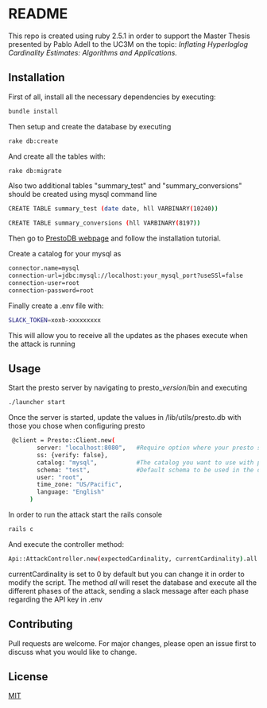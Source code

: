 # README

This repo is created using ruby 2.5.1 in order to support the Master Thesis presented by Pablo Adell to the UC3M on the topic: _Inflating Hyperloglog Cardinality Estimates: Algorithms and Applications._

## Installation

First of all, install all the necessary dependencies by executing:

```bash
bundle install
```

Then setup and create the database by executing

```bash
rake db:create
```

And create all the tables with:

```bash
rake db:migrate
```

Also two additional tables "summary_test" and "summary_conversions" should be created using mysql command line

```bash
CREATE TABLE summary_test (date date, hll VARBINARY(10240))

CREATE TABLE summary_conversions (hll VARBINARY(8197))
```

Then go to [PrestoDB webpage](https://prestodb.io/docs/current/installation.html) and follow the installation tutorial.

Create a catalog for your mysql as

```bash
connector.name=mysql
connection-url=jdbc:mysql://localhost:your_mysql_port?useSSl=false
connection-user=root
connection-password=root
```

Finally create a .env file with:

```bash
SLACK_TOKEN=xoxb-xxxxxxxxx
```

This will allow you to receive all the updates as the phases execute when the attack is running

## Usage

Start the presto server by navigating to presto\__version_/bin and executing

```bash
./launcher start
```

Once the server is started, update the values in /lib/utils/presto.db with those you chose when configuring presto

```bash
 @client = Presto::Client.new(
        server: "localhost:8080",   #Require option where your presto server is  running
        ss: {verify: false},
        catalog: "mysql",           #The catalog you want to use with presto
        schema: "test",             #Default schema to be used in the database
        user: "root",
        time_zone: "US/Pacific",
        language: "English"
      )
```

In order to run the attack start the rails console

```bash
rails c
```

And execute the controller method:

```bash
Api::AttackController.new(expectedCardinality, currentCardinality).all
```

currentCardinality is set to 0 by default but you can change it in order to modify the script.
The method _all_ will reset the database and execute all the different phases of the attack, sending a slack message after each phase regarding the API key in .env

## Contributing

Pull requests are welcome. For major changes, please open an issue first to discuss what you would like to change.

## License

[MIT](https://choosealicense.com/licenses/mit/)
